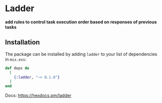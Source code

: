 # Ladder

**add rules to control task execution order based on responses of previous tasks**

## Installation

The package can be installed
by adding `ladder` to your list of dependencies in `mix.exs`:

```elixir
def deps do
  [
    {:ladder, "~> 0.1.0"}
  ]
end
```

Docs: https://hexdocs.pm/ladder
